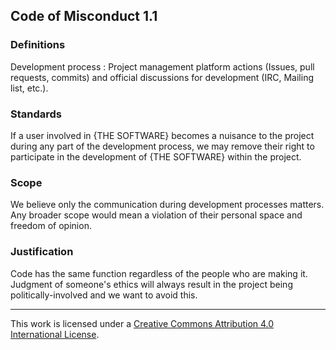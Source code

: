 ## Code of Misconduct 1.1

### Definitions

Development process : Project management platform actions (Issues, pull requests, commits) and official discussions for development (IRC, Mailing list, etc.).

### Standards

If a user involved in {THE SOFTWARE} becomes a nuisance to the project during any part of the development process, we may remove their right to participate in the development of {THE SOFTWARE} within the project.

### Scope

We believe only the communication during development processes matters. Any broader scope would mean a violation of their personal space and freedom of opinion.

### Justification

Code has the same function regardless of the people who are making it. Judgment of someone's ethics will always result in the project being politically-involved and we want to avoid this.

---

This work is licensed under a [Creative Commons Attribution 4.0 International License](https://creativecommons.org/licenses/by/4.0/).

